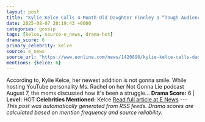 ```yaml
---
layout: post
title: "Kylie Kelce Calls 4-Month-Old Daughter Finnley a “Tough Audience\""
date: 2025-08-07 20:19:43 +0000
categories: gossip
tags: [kelce, source-e_news, drama-hot]
drama_score: 6
primary_celebrity: kelce
source: e_news
source_url: "https://www.eonline.com/news/1420890/kylie-kelce-calls-daughter-finnley-a-tough-audience?cmpid=rss-syndicate-genericrss-us-top_stories"
mentions: {kelce: 6}
---
```


According to, Kylie Kelce, her newest addition is not gonna smile. While hosting YouTube personality Ms. Rachel on her Not Gonna Lie podcast August 7, the moms discussed how it's been a struggle... **Drama Score:** 6 | **Level:** HOT **Celebrities Mentioned:** Kelce [Read full article at E News](https://www.eonline.com/news/1420890/kylie-kelce-calls-daughter-finnley-a-tough-audience?cmpid=rss-syndicate-genericrss-us-top_stories) --- *This post was automatically generated from RSS feeds. Drama scores are calculated based on mention frequency and source reliability.*